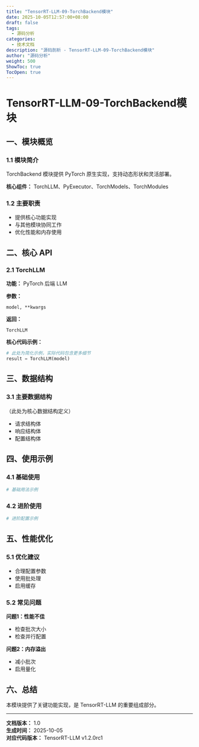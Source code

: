 ```yaml
---
title: "TensorRT-LLM-09-TorchBackend模块"
date: 2025-10-05T12:57:00+08:00
draft: false
tags:
  - 源码分析
categories:
  - 技术文档
description: "源码剖析 - TensorRT-LLM-09-TorchBackend模块"
author: "源码分析"
weight: 500
ShowToc: true
TocOpen: true
---
```


# TensorRT-LLM-09-TorchBackend模块

## 一、模块概览

### 1.1 模块简介

TorchBackend 模块提供 PyTorch 原生实现，支持动态形状和灵活部署。

**核心组件：** TorchLLM、PyExecutor、TorchModels、TorchModules

### 1.2 主要职责

- 提供核心功能实现
- 与其他模块协同工作
- 优化性能和内存使用

## 二、核心 API

### 2.1 TorchLLM

**功能：** PyTorch 后端 LLM

**参数：**
```
model, **kwargs
```

**返回：**
```
TorchLLM
```

**核心代码示例：**

```python
# 此处为简化示例，实际代码包含更多细节
result = TorchLLM(model)
```

## 三、数据结构

### 3.1 主要数据结构

（此处为核心数据结构定义）

- 请求结构体
- 响应结构体
- 配置结构体

## 四、使用示例

### 4.1 基础使用

```python
# 基础用法示例
```

### 4.2 进阶使用

```python
# 进阶配置示例
```

## 五、性能优化

### 5.1 优化建议

- 合理配置参数
- 使用批处理
- 启用缓存

### 5.2 常见问题

**问题1：性能不佳**
- 检查批次大小
- 检查并行配置

**问题2：内存溢出**
- 减小批次
- 启用量化

## 六、总结

本模块提供了关键功能实现，是 TensorRT-LLM 的重要组成部分。

---

**文档版本：** 1.0  
**生成时间：** 2025-10-05  
**对应代码版本：** TensorRT-LLM v1.2.0rc1
